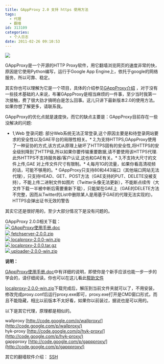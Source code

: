 ```yaml
---
title: GAppProxy 2.0 支持 https 使用方法
tags:
  - 代理
  - 翻墙
id: 313109
categories:
  - 个人日志
date: 2011-02-26 09:10:53
---
```


[![](http://love4026.files.wordpress.com/2011/02/gappproxy2-0.png)](http://love4026.files.wordpress.com/2011/02/gappproxy2-0.png)

GAppProxy是一个开源的HTTP Proxy软件，用它翻墙浏览网页的速度非常的快，原因是它使用Python编写，运行于Google App Engine上，依托于google的网络服务，所以可靠、稳定。

其实你也可以理解为它是一个项目，具体的介绍参见[GAppProxy介绍](http://code.google.com/p/gappproxy/) ，对于没有一些技术基础的人来说，布署GAppProxy是相当麻烦的一件事，至少当时我第一次接触，费了很大劲才搞明白是怎么回事。这儿只讲下最新版本2.0的使用方法。如果你想了解更多，请联系我。

GAppProxy的优化点就是速度快，而它的缺点主要是：GAppProxy目前存在一些没解决的问题:

*   1,Web 登录问题: 部分Web系统无法正常登录,这个原因主要是和待登录网站要求的安全性以及GAE平台的局限性相关。*   2,为支持HTTPS,GAppProxy使用了一种妥协的方式,该方式从原理上破坏了HTTPS固有的安全性,将HTTPS的安全级别降到了HTTP级,所以如果你要传输重要数据,请不要使用该HTTPS代理.此外HTTPS不支持服务器/客户认证,这也和GAE有关。*   3,不支持大尺寸的文件上传,GAE 对上传文件尺寸有限制。*   4,每月1G的流量，如果你看高清视频的话，可能不够用的。*   GAppProxy只支持80和443端口（其他端口网站无法代理），只支持HEAD、GET、POST方法（GAE支持的PUT、DELETE没被支持），不能上传二进制文件如图片（Twitter头像无法更新），不能断点续传（大文件下载一半被中断后需要重新下载），只能架在GAE上（GAE的DELETE方法不完整，因而从Twitter的List中删除某人是用基于GAE的代理无法实现的)，HTTPS会弹出证书无效的警告  

其实它还是很好用的，至少大部分情况下是没有问题的。

GAppProxy 2.0.0相关下载：    
[![](http://code.google.com/hosting/images/dl_arrow.gif) ](http://gappproxy.googlecode.com/files/GAppProxy%E4%BD%BF%E7%94%A8%E6%89%8B%E5%86%8C.doc)[GAppProxy使用手册.doc](http://code.google.com/p/gappproxy/downloads/detail?name=GAppProxy%E4%BD%BF%E7%94%A8%E6%89%8B%E5%86%8C.doc)     
[![](http://code.google.com/hosting/images/dl_arrow.gif) ](http://gappproxy.googlecode.com/files/fetchserver-2.0.0.zip)[fetchserver-2.0.0.zip](http://code.google.com/p/gappproxy/downloads/detail?name=fetchserver-2.0.0.zip)     
[![](http://code.google.com/hosting/images/dl_arrow.gif) ](http://gappproxy.googlecode.com/files/localproxy-2.0.0-win.zip)[localproxy-2.0.0-win.zip](http://code.google.com/p/gappproxy/downloads/detail?name=localproxy-2.0.0-win.zip)     
[![](http://code.google.com/hosting/images/dl_arrow.gif) ](http://gappproxy.googlecode.com/files/localproxy-2.0.0.tar.gz)[localproxy-2.0.0.tar.gz](http://code.google.com/p/gappproxy/downloads/detail?name=localproxy-2.0.0.tar.gz)     
[![](http://code.google.com/hosting/images/dl_arrow.gif) ](http://gappproxy.googlecode.com/files/uploader-2.0.0-win.zip)[uploader-2.0.0-win.zip](http://code.google.com/p/gappproxy/downloads/detail?name=uploader-2.0.0-win.zip) 

**说明：**

[GAppProxy使用手册.doc](http://code.google.com/p/gappproxy/downloads/detail?name=GAppProxy%E4%BD%BF%E7%94%A8%E6%89%8B%E5%86%8C.doc)中有详细的说明，即使你是个新手应该也能一步一步的学会的，请仔细阅读。你也可以在这儿看此[帮助文件](http://code.google.com/p/gappproxy/wiki/GAppProxy_2_0_0_Manual)

[localproxy-2.0.0-win.zip](http://code.google.com/p/gappproxy/downloads/detail?name=localproxy-2.0.0-win.zip)下载完成后，解压到当前文件夹就可以了，不用安装，修改完成proxy.conf后运行proxy.exe即可，proxy.exe打开是CMD窗口形式，而且不能隐藏，相比以前版本不太好看，如果你以前装过，据说也是可以用的。

以下是其它代理，原理都是相似的。

wallproxy [http://code.google.com/p/wallproxy/](http://code.google.com/p/wallproxy/)    
hyk-proxy [http://code.google.com/p/hyk-proxy/](http://code.google.com/p/hyk-proxy/)    
gappproxy [http://code.google.com/p/gappproxy/](http://code.google.com/p/gappproxy/)

其它的翻墙软件介绍： [SSH](http://www.love4026.org/19001/ie%E6%B5%8F%E8%A7%88%E5%99%A8%E4%BD%BF%E7%94%A8ssh%E4%BB%A3%E7%90%86%E7%BF%BB%E5%A2%99/)
  